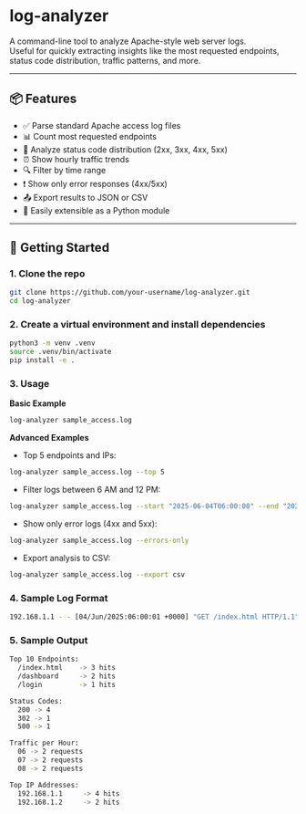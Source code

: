 # log-analyzer

A command-line tool to analyze Apache-style web server logs.  
Useful for quickly extracting insights like the most requested endpoints, status code distribution, traffic patterns, and more.

---

## 📦 Features

-   ✅ Parse standard Apache access log files
-   📊 Count most requested endpoints
-   🧾 Analyze status code distribution (2xx, 3xx, 4xx, 5xx)
-   ⏰ Show hourly traffic trends
-   🔍 Filter by time range
-   ❗ Show only error responses (4xx/5xx)
-   📤 Export results to JSON or CSV
-   🧱 Easily extensible as a Python module

---

## 🚀 Getting Started

### 1. Clone the repo

```bash
git clone https://github.com/your-username/log-analyzer.git
cd log-analyzer
```

### 2. Create a virtual environment and install dependencies

```bash
python3 -m venv .venv
source .venv/bin/activate
pip install -e .
```

### 3. Usage

**Basic Example**

```bash
log-analyzer sample_access.log
```

**Advanced Examples**

-   Top 5 endpoints and IPs:

```bash
log-analyzer sample_access.log --top 5
```

-   Filter logs between 6 AM and 12 PM:

```bash
log-analyzer sample_access.log --start "2025-06-04T06:00:00" --end "2025-06-04T12:00:00"
```

-   Show only error logs (4xx and 5xx):

```bash
log-analyzer sample_access.log --errors-only
```

-   Export analysis to CSV:

```bash
log-analyzer sample_access.log --export csv
```

### 4. Sample Log Format

```bash
192.168.1.1 - - [04/Jun/2025:06:00:01 +0000] "GET /index.html HTTP/1.1" 200 **1024**
```

### 5. Sample Output

```bash
Top 10 Endpoints:
  /index.html    -> 3 hits
  /dashboard     -> 2 hits
  /login         -> 1 hits

Status Codes:
  200 -> 4
  302 -> 1
  500 -> 1

Traffic per Hour:
  06 -> 2 requests
  07 -> 2 requests
  08 -> 2 requests

Top IP Addresses:
  192.168.1.1     -> 4 hits
  192.168.1.2     -> 2 hits
```
